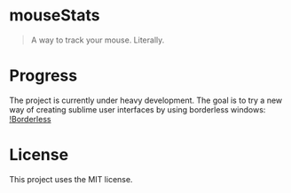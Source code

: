 # mouseStats

> A way to track your mouse. Literally.


# Progress

The project is currently under heavy development. The goal is to try a new way of creating
sublime user interfaces by using borderless windows:
[!Borderless](./img/borderless.png)


# License

This project uses the MIT license.
